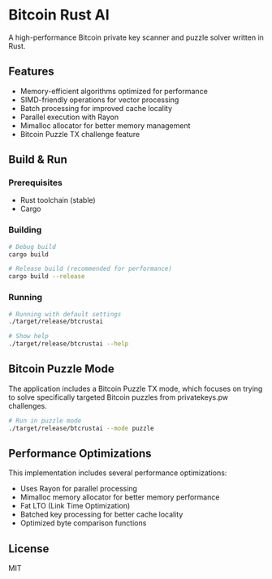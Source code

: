 # Bitcoin Rust AI

A high-performance Bitcoin private key scanner and puzzle solver written in Rust.

## Features

- Memory-efficient algorithms optimized for performance
- SIMD-friendly operations for vector processing
- Batch processing for improved cache locality
- Parallel execution with Rayon
- Mimalloc allocator for better memory management
- Bitcoin Puzzle TX challenge feature

## Build & Run

### Prerequisites

- Rust toolchain (stable)
- Cargo

### Building

```bash
# Debug build
cargo build

# Release build (recommended for performance)
cargo build --release
```

### Running

```bash
# Running with default settings
./target/release/btcrustai

# Show help
./target/release/btcrustai --help
```

## Bitcoin Puzzle Mode

The application includes a Bitcoin Puzzle TX mode, which focuses on trying to solve specifically targeted Bitcoin puzzles from privatekeys.pw challenges.

```bash
# Run in puzzle mode
./target/release/btcrustai --mode puzzle
```

## Performance Optimizations

This implementation includes several performance optimizations:

- Uses Rayon for parallel processing
- Mimalloc memory allocator for better memory performance
- Fat LTO (Link Time Optimization)
- Batched key processing for better cache locality
- Optimized byte comparison functions

## License

MIT
